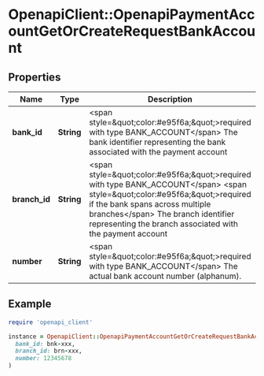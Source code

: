 # OpenapiClient::OpenapiPaymentAccountGetOrCreateRequestBankAccount

## Properties

| Name | Type | Description | Notes |
| ---- | ---- | ----------- | ----- |
| **bank_id** | **String** | &lt;span style&#x3D;\&quot;color:#e95f6a;\&quot;&gt;required with type BANK_ACCOUNT&lt;/span&gt;  The bank identifier representing the bank associated with the payment account | [optional] |
| **branch_id** | **String** | &lt;span style&#x3D;\&quot;color:#e95f6a;\&quot;&gt;required with type BANK_ACCOUNT&lt;/span&gt; &lt;span style&#x3D;\&quot;color:#e95f6a;\&quot;&gt;required if the bank spans across multiple branches&lt;/span&gt;  The branch identifier representing the branch associated with the payment account | [optional] |
| **number** | **String** | &lt;span style&#x3D;\&quot;color:#e95f6a;\&quot;&gt;required with type BANK_ACCOUNT&lt;/span&gt;  The actual bank account number (alphanum). | [optional] |

## Example

```ruby
require 'openapi_client'

instance = OpenapiClient::OpenapiPaymentAccountGetOrCreateRequestBankAccount.new(
  bank_id: bnk-xxx,
  branch_id: brn-xxx,
  number: 12345678
)
```

